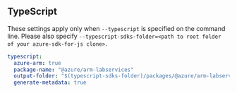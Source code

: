 ## TypeScript

These settings apply only when `--typescript` is specified on the command line.
Please also specify `--typescript-sdks-folder=<path to root folder of your azure-sdk-for-js clone>`.

``` yaml $(typescript)
typescript:
  azure-arm: true
  package-name: "@azure/arm-labservices"
  output-folder: "$(typescript-sdks-folder)/packages/@azure/arm-labservices"
  generate-metadata: true
```
